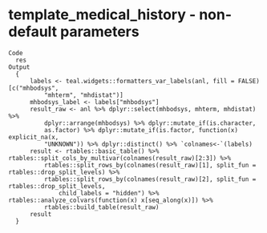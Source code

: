 # template_medical_history - non-default parameters

    Code
      res
    Output
      {
          labels <- teal.widgets::formatters_var_labels(anl, fill = FALSE)[c("mhbodsys", 
              "mhterm", "mhdistat")]
          mhbodsys_label <- labels["mhbodsys"]
          result_raw <- anl %>% dplyr::select(mhbodsys, mhterm, mhdistat) %>% 
              dplyr::arrange(mhbodsys) %>% dplyr::mutate_if(is.character, 
              as.factor) %>% dplyr::mutate_if(is.factor, function(x) explicit_na(x, 
              "UNKNOWN")) %>% dplyr::distinct() %>% `colnames<-`(labels)
          result <- rtables::basic_table() %>% rtables::split_cols_by_multivar(colnames(result_raw)[2:3]) %>% 
              rtables::split_rows_by(colnames(result_raw)[1], split_fun = rtables::drop_split_levels) %>% 
              rtables::split_rows_by(colnames(result_raw)[2], split_fun = rtables::drop_split_levels, 
                  child_labels = "hidden") %>% rtables::analyze_colvars(function(x) x[seq_along(x)]) %>% 
              rtables::build_table(result_raw)
          result
      }

